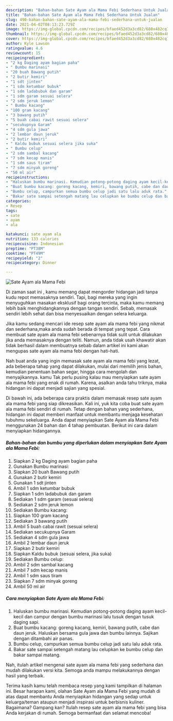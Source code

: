 ```yaml
---
description: "Bahan-bahan Sate Ayam ala Mama Febi Sederhana Untuk Jualan"
title: "Bahan-bahan Sate Ayam ala Mama Febi Sederhana Untuk Jualan"
slug: 490-bahan-bahan-sate-ayam-ala-mama-febi-sederhana-untuk-jualan
date: 2021-04-02T08:13:23.729Z
image: https://img-global.cpcdn.com/recipes/bfaed452d3a3cd82/680x482cq70/sate-ayam-ala-mama-febi-foto-resep-utama.jpg
thumbnail: https://img-global.cpcdn.com/recipes/bfaed452d3a3cd82/680x482cq70/sate-ayam-ala-mama-febi-foto-resep-utama.jpg
cover: https://img-global.cpcdn.com/recipes/bfaed452d3a3cd82/680x482cq70/sate-ayam-ala-mama-febi-foto-resep-utama.jpg
author: Kyle Lawson
ratingvalue: 4.6
reviewcount: 15
recipeingredient:
- "2 kg Daging ayam bagian paha"
- " Bumbu marinasi"
- "20 buah Bawang putih"
- "2 butir kemiri"
- "1 sdt jinten"
- "1 sdm ketumbar bubuk"
- "1 sdm ladabubuk dan garam"
- "1 sdm garam sesuai selera"
- "2 sdm jeruk lemon"
- " Bumbu kacang"
- "100 gram kacang"
- "3 bawang putih"
- "5 buah cabai rawit sesuai selera"
- "secukupnya Garam"
- "4 sdm gula jawa"
- "2 lembar daun jeruk"
- "2 butir kemiri"
- " Kaldu bubuk sesuai selera jika suka"
- " Bumbu celup"
- "2 sdm sambal kacang"
- "7 sdm kecap manis"
- "1 sdm saus tiram"
- "7 sdm minyak goreng"
- "50 ml air"
recipeinstructions:
- "Haluskan bumbu marinasi. Kemudian potong-potong daging ayam kecil-kecil dan campur dengan bumbu marinasi lalu tusuk dengan tusuk daging sapi."
- "Buat bumbu kacang: goreng kacang, kemiri, bawang putih, cabe dan daun jeruk. Haluskan bersama gula jawa dan bumbu lainnya. Sajikan dengan ditambahi air panas."
- "Bumbu celup, campurkan semua bumbu celup jadi satu lalu aduk rata."
- "Bakar sate sampai setengah matang lau celupkan ke bumbu celup dan bakar sampai matang."
categories:
- Resep
tags:
- sate
- ayam
- ala

katakunci: sate ayam ala 
nutrition: 133 calories
recipecuisine: Indonesian
preptime: "PT38M"
cooktime: "PT49M"
recipeyield: "2"
recipecategory: Dinner

---
```



![Sate Ayam ala Mama Febi](https://img-global.cpcdn.com/recipes/bfaed452d3a3cd82/680x482cq70/sate-ayam-ala-mama-febi-foto-resep-utama.jpg)

Di zaman  saat ini , kamu memang dapat mengorder hidangan jadi tanpa kudu repot memasaknya sendiri. Tapi, bagi mereka yang ingin menyuguhkan masakan eksklusif bagi orang tercinta, maka kamu memang lebih baik menghidangkannya dengan tangan sendiri. Sebab, memasak sendiri lebih sehat dan bisa menyesuaikan dengan selera keluarga.

Jika kamu sedang mencari ide resep sate ayam ala mama febi yang nikmat dan sederhana,maka anda sudah berada di tempat yang tepat. Cara membuat sate ayam ala mama febi  sebenarnya tidak sulit untuk dilakukan jika anda memasaknya dengan teliti. Namun, anda tidak usah khawatir akan tidak berhasil dalam membuatnya 
sebab dalam artikel ini kami akan mengupas sate ayam ala mama febi dengan hati-hati.  



Nah buat anda yang ingin memasak sate ayam ala mama febi yang lezat, ada beberapa tahap yang dapat dilakukan, mulai dari memilih jenis bahan, kemudian penentuan bahan segar, hingga cara mengolah dan menyajikannya. kamu Tak perlu pusing kalau mau menyiapkan sate ayam ala mama febi yang enak di rumah. Karena, asalkan anda  tahu triknya, maka hidangan ini dapat menjadi sajian yang spesial.

Di bawah ini, ada beberapa cara praktis  dalam memasak resep sate ayam ala mama febi yang siap dikreasikan. Kali ini, yuk kita coba buat sate ayam ala mama febi sendiri di rumah. Tetap dengan bahan yang sederhana, hidangan ini dapat memberi manfaat untuk membantu menjaga kesehatan tubuhmu sekeluarga. Anda dapat menyiapkan Sate Ayam ala Mama Febi menggunakan 24 bahan dan 4 tahap pembuatan. Berikut ini cara dalam menyiapkan hidangannya.

<!--inarticleads1-->

##### Bahan-bahan dan bumbu yang diperlukan dalam menyiapkan Sate Ayam ala Mama Febi:

1. Siapkan 2 kg Daging ayam bagian paha
1. Gunakan  Bumbu marinasi:
1. Siapkan 20 buah Bawang putih
1. Gunakan 2 butir kemiri
1. Gunakan 1 sdt jinten
1. Ambil 1 sdm ketumbar bubuk
1. Siapkan 1 sdm ladabubuk dan garam
1. Sediakan 1 sdm garam (sesuai selera)
1. Sediakan 2 sdm jeruk lemon
1. Sediakan  Bumbu kacang:
1. Siapkan 100 gram kacang
1. Sediakan 3 bawang putih
1. Ambil 5 buah cabai rawit (sesuai selera)
1. Sediakan secukupnya Garam
1. Sediakan 4 sdm gula jawa
1. Ambil 2 lembar daun jeruk
1. Siapkan 2 butir kemiri
1. Siapkan  Kaldu bubuk (sesuai selera, jika suka)
1. Sediakan  Bumbu celup:
1. Ambil 2 sdm sambal kacang
1. Ambil 7 sdm kecap manis
1. Ambil 1 sdm saus tiram
1. Siapkan 7 sdm minyak goreng
1. Ambil 50 ml air




<!--inarticleads2-->

##### Cara menyiapkan Sate Ayam ala Mama Febi:

1. Haluskan bumbu marinasi. Kemudian potong-potong daging ayam kecil-kecil dan campur dengan bumbu marinasi lalu tusuk dengan tusuk daging sapi.
1. Buat bumbu kacang: goreng kacang, kemiri, bawang putih, cabe dan daun jeruk. Haluskan bersama gula jawa dan bumbu lainnya. Sajikan dengan ditambahi air panas.
1. Bumbu celup, campurkan semua bumbu celup jadi satu lalu aduk rata.
1. Bakar sate sampai setengah matang lau celupkan ke bumbu celup dan bakar sampai matang.




Nah, itulah artikel mengenai  sate ayam ala mama febi  yang sederhana dan mudah dilakukan versi kita. Semoga anda mampu melakukannya dengan hasil yang terbaik. 

Terima kasih kamu telah membaca resep yang kami tampilkan di halaman ini. Besar harapan kami, olahan  Sate Ayam ala Mama Febi yang mudah di atas dapat membantu Anda menyiapkan hidangan yang sedap untuk keluarga/teman ataupun menjadi inspirasi untuk berbisnis kuliner. Bagaimana? Gampang kan? Itulah resep sate ayam ala mama febi yang bisa Anda kerjakan di rumah. Semoga bermanfaat dan selamat mencoba!

